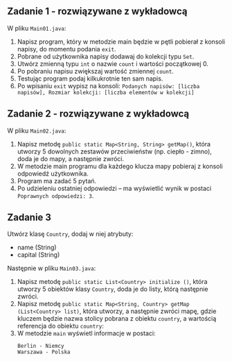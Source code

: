 ## Zadanie 1 - rozwiązywane z wykładowcą

W pliku `Main01.java`:
1. Napisz program, który w metodzie main będzie w pętli pobierał z konsoli napisy, do momentu podania `exit`.
2. Pobrane od użytkownika napisy dodawaj do kolekcji typu `Set`.
3. Utwórz zmienną typu `int` o nazwie `count` i wartości początkowej 0.
4. Po pobraniu napisu zwiększaj wartość zmiennej `count`.
3. Testując program podaj kilkukrotnie ten sam napis.
4. Po wpisaniu `exit` wypisz na konsoli: `Podanych napisów: [liczba napisów], Rozmiar kolekcji: [liczba elementów w kolekcji]`




## Zadanie 2 - rozwiązywane z wykładowcą

W pliku `Main02.java`:

1. Napisz metodę `public static Map<String, String> getMap()`, która utworzy 5 dowolnych zestawów przeciwieństw (np. ciepło - zimno), doda je do mapy, a następnie zwróci.
2. W metodzie main programu dla każdego klucza mapy pobieraj z konsoli odpowiedź użytkownika.
3. Program ma zadać 5 pytań.
4. Po udzieleniu ostatniej odpowiedzi – ma wyświetlić wynik w postaci `Poprawnych odpowiedzi: 3`.


## Zadanie 3

Utwórz klasę `Country`, dodaj w niej atrybuty:
* name (String)
* capital (String)

Następnie w pliku `Main03.java`:
1. Napisz metodę `public static List<Country> initialize ()`, która utworzy 5 obiektów klasy `Country`,
 doda je do listy, którą następnie zwróci.
2. Napisz metodę `public static Map<String, Country> getMap (List<Country> list)`,
 która utworzy, a następnie zwróci mapę, gdzie kluczem będzie nazwa stolicy pobrana z obiektu `country`, 
 a wartością referencja do obiektu `country`: 
3. W metodzie `main` wyświetl informacje w postaci: 
   ```
   Berlin - Niemcy
   Warszawa - Polska
   ```


